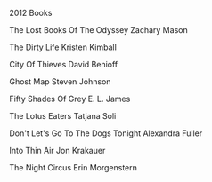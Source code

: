 2012 Books

The Lost Books Of The Odyssey
Zachary Mason

The Dirty Life
Kristen Kimball

City Of Thieves
David Benioff

Ghost Map
Steven Johnson

Fifty Shades Of Grey
E. L. James

The Lotus Eaters
Tatjana Soli

Don't Let's Go To The
Dogs Tonight
Alexandra Fuller

Into Thin Air
Jon Krakauer

The Night Circus
Erin Morgenstern
